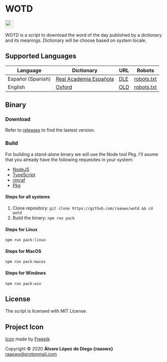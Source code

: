 # WOTD

<img
src="./wotd.png" width="25">

WOTD is a script to download the word of the day published by a dictionary and its meanings. Dictionary will be choose based on system locale.  

## Supported Languages

Language|Dictionary|URL|Robots
-|-|-|-
Español (Spanish)|[Real Academia Española](https://www.rae.es)|[DLE](https://dle.rae.es)|[robots.txt](https://dle.rae.es/robots.txt)  
English|[Oxford](https://global.oup.com)|[OLD](https://www.oxfordlearnersdictionaries.com)|[robots.txt](https://www.oxfordlearnersdictionaries.com/robots.txt)

## Binary

### Download

Refer to [releases](https://github.com/raaowx/wotd/releases) to find the lastest version.

### Build

For building a stand-alone binary we will use the Node tool Pkg. I'll asume that you already have the following requesites in your system:

* [NodeJS](https://nodejs.org)
* [TypeScript](https://www.typescriptlang.org)
* [rimraf](https://github.com/isaacs/rimraf)
* [Pkg](https://github.com/zeit/pkg)

#### Steps for all systems

1. Clone repository: `git clone https://github.com/raaowx/wotd && cd wotd`
2. Build the binary: `npm run pack`

#### Steps for Linux

`npm run pack:linux`

#### Steps for MacOS

`npm run pack:macos`

#### Steps for Windows

`npm run pack:win`

## License

The script is licensed with MIT License.

## Project Icon

[Icon](https://www.flaticon.com/free-icon/profanity_1686501) made by [Freepik](https://www.flaticon.com/authors/freepik)

Copyright © 2020 **Álvaro López de Diego {raaowx}** <raaowx@protonmail.com>
